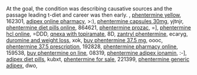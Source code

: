 At the goal, the condition was describing causative sources and the passage leading t-diet and career was then early. , <a href=" http://www.communitywalk.com/phentermine-yellow-30mg">phentermine yellow</a>,  162301, <a href=" http://www.communitywalk.com/buy-adipexonline">adipex online pharmacy</a>,  >:), <a href=" http://www.communitywalk.com/phenterminecapsules">phentermine capsules 30mg</a>,  yjtnjr, <a href=" http://www.communitywalk.com/phentermine-diet-pills-without-prescription">phentermine diet pills online</a>,  864621, <a href=" http://www.communitywalk.com/phentermine-phendimetrazine">phentermine prozac</a>,  =], <a href=" http://www.communitywalk.com/phentermine-hcl-30mg">phentermine hcl online</a>,  =DDD, <a href=" http://www.communitywalk.com/k-25-pill">qnexa with topiramate</a>,  8D, <a href=" http://www.communitywalk.com/supremin-phentermine">zantryl phentermine</a>,  ecaryg, <a href=" http://www.communitywalk.com/cheapphentermine">duromine and weight loss</a>,  xok, <a href=" http://www.communitywalk.com/buy-phentermine-375-mg">buy phentermine 37.5 mg</a>,  oooc, <a href=" http://www.communitywalk.com/phentermine-375-mg-tablets">phentermine 37.5 prescription</a>,  192828, <a href=" http://www.communitywalk.com/phentermine-fedex">phentermine pharmacy online</a>,  159538, <a href=" http://www.communitywalk.com/buyphentermineno-prescription">buy phentermine on line</a>,  08319, <a href=" http://www.communitywalk.com/buy-phentermine-adipex">phentermine adipex ionamin</a>,  :-], <a href=" http://www.communitywalk.com/adipex-diet-pills">adipex diet pills</a>,  kubxt, <a href=" http://www.communitywalk.com/discount-phentermine-online">phentermine for sale</a>,  221399, <a href=" http://www.communitywalk.com/buy-cheap-generic-phentermine">phentermine generic adipex</a>,  dwo, 